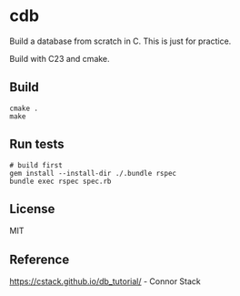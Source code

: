 # cdb

Build a database from scratch in C. This is just for practice.

Build with C23 and cmake.

## Build

```
cmake .
make
```

## Run tests

```
# build first
gem install --install-dir ./.bundle rspec
bundle exec rspec spec.rb
```

## License

MIT

## Reference

https://cstack.github.io/db_tutorial/ - Connor Stack
